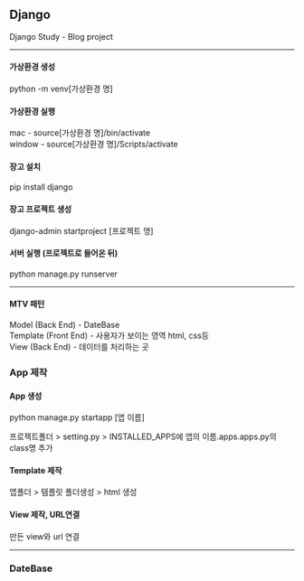 ## Django

Django Study - Blog project

---

#### 가상환경 생성
python -m venv[가상환경 명]

#### 가상환경 실행
mac - source[가상환경 명]/bin/activate <br>
window - source[가상환경 명]/Scripts/activate

#### 장고 설치
pip install django

#### 장고 프로젝트 생성
django-admin startproject [프로젝트 명]

#### 서버 실행 (프로젝트로 들어온 뒤)
python manage.py runserver

---

#### MTV 패턴

Model (Back End) - DateBase <br>
Template (Front End) - 사용자가 보이는 영역 html, css등 <br>
View (Back End) - 데이터를 처리하는 곳

### App 제작

#### App 생성
python manage.py startapp [앱 이름]

프로젝트폴더 > setting.py > INSTALLED_APPS에 앱의 이름.apps.apps.py의 class명 추가

#### Template 제작
앱폴더 > 템플릿 폴더생성 > html 생성

#### View 제작, URL연결
만든 view와 url 연결

---

### DateBase


